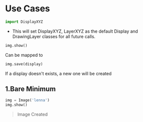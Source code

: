 Use Cases
=========
```python
import DisplayXYZ
```
+ This will set DisplayXYZ, LayerXYZ as the default Display and DrawingLayer classes for all future calls.

```python
img.show()
```
Can be mapped to
```python
img.save(display)
```
If a display doesn't exists, a new one will be created

## 1.Bare Minimum
```python
img = Image('lenna')
img.show()
```
> Image Created
> 


